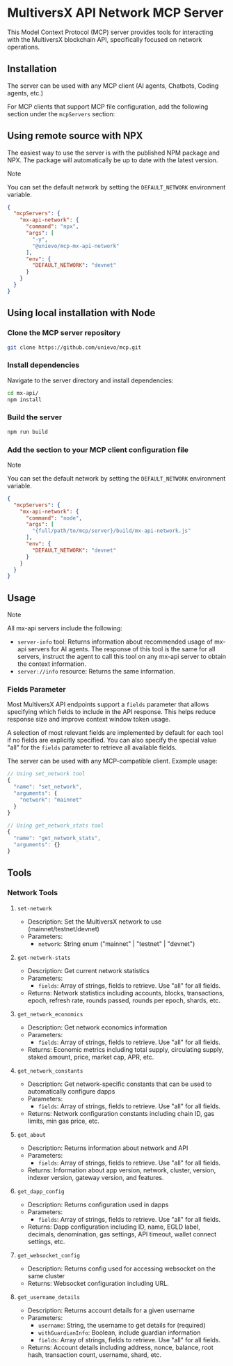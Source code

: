 # MultiversX API Network MCP Server

This Model Context Protocol (MCP) server provides tools for interacting with the MultiversX blockchain API, specifically focused on network operations.

## Installation

The server can be used with any MCP client (AI agents, Chatbots, Coding agents, etc.)

For MCP clients that support MCP file configuration, add the following section under the `mcpServers` section:

## Using remote source with NPX

The easiest way to use the server is with the published NPM package and NPX.
The package will automatically be up to date with the latest version.

> [!NOTE]
>
> You can set the default network by setting the `DEFAULT_NETWORK` environment variable.

```json
{
  "mcpServers": {
    "mx-api-network": {
      "command": "npx",
      "args": [
        "-y",
        "@unievo/mcp-mx-api-network"
      ],
      "env": {
        "DEFAULT_NETWORK": "devnet"
      }
    }
  }
}
```

## Using local installation with Node

### Clone the MCP server repository

```bash
git clone https://github.com/unievo/mcp.git
```

### Install dependencies

Navigate to the server directory and install dependencies:

```bash
cd mx-api/
npm install
```

### Build the server

```bash
npm run build
```

### Add the section to your MCP client configuration file

> [!NOTE]
>
> You can set the default network by setting the `DEFAULT_NETWORK` environment variable.

```json
{
  "mcpServers": {
    "mx-api-network": {
      "command": "node",
      "args": [
        "{full/path/to/mcp/server}/build/mx-api-network.js"
      ],
      "env": {
        "DEFAULT_NETWORK": "devnet"
      }
    }
  }
}
```

## Usage

> [!NOTE]
>
> All mx-api servers include the following:
>
>- `server-info` tool: Returns information about recommended usage of mx-api servers for AI agents. The response of this tool is the same for all servers, instruct the agent to call this tool on any mx-api server to obtain the context information.
>- `server://info` resource: Returns the same information.

### Fields Parameter

Most MultiversX API endpoints support a `fields` parameter that allows specifying which fields to include in the API response. This helps reduce response size and improve context window token usage.

A selection of most relevant fields are implemented by default for each tool if no fields are explicitly specified. You can also specify the special value "all" for the `fields` parameter to retrieve all available fields.

The server can be used with any MCP-compatible client. Example usage:

```typescript
// Using set_network tool
{
  "name": "set_network",
  "arguments": {
    "network": "mainnet"
  }
}

// Using get_network_stats tool
{
  "name": "get_network_stats",
  "arguments": {}
}
```

## Tools

### Network Tools

1. `set-network`
   - Description: Set the MultiversX network to use (mainnet/testnet/devnet)
   - Parameters:
     - `network`: String enum ("mainnet" | "testnet" | "devnet")

2. `get-network-stats`
   - Description: Get current network statistics
   - Parameters:
     - `fields`: Array of strings, fields to retrieve. Use "all" for all fields.
   - Returns: Network statistics including accounts, blocks, transactions, epoch, refresh rate, rounds passed, rounds per epoch, shards, etc.

3. `get_network_economics`
   - Description: Get network economics information
   - Parameters:
     - `fields`: Array of strings, fields to retrieve. Use "all" for all fields.
   - Returns: Economic metrics including total supply, circulating supply, staked amount, price, market cap, APR, etc.

4. `get_network_constants`
   - Description: Get network-specific constants that can be used to automatically configure dapps
   - Parameters:
     - `fields`: Array of strings, fields to retrieve. Use "all" for all fields.
   - Returns: Network configuration constants including chain ID, gas limits, min gas price, etc.

5. `get_about`
   - Description: Returns information about network and API
   - Parameters:
     - `fields`: Array of strings, fields to retrieve. Use "all" for all fields.
   - Returns: Information about app version, network, cluster, version, indexer version, gateway version, and features.

6. `get_dapp_config`
   - Description: Returns configuration used in dapps
   - Parameters:
     - `fields`: Array of strings, fields to retrieve. Use "all" for all fields.
   - Returns: Dapp configuration including ID, name, EGLD label, decimals, denomination, gas settings, API timeout, wallet connect settings, etc.

7. `get_websocket_config`
   - Description: Returns config used for accessing websocket on the same cluster
   - Returns: Websocket configuration including URL.

8. `get_username_details`
   - Description: Returns account details for a given username
   - Parameters:
     - `username`: String, the username to get details for (required)
     - `withGuardianInfo`: Boolean, include guardian information
     - `fields`: Array of strings, fields to retrieve. Use "all" for all fields.
   - Returns: Account details including address, nonce, balance, root hash, transaction count, username, shard, etc.
